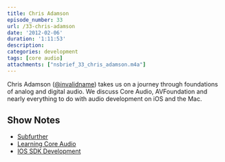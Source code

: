```yaml
---
title: Chris Adamson
episode_number: 33
url: /33-chris-adamson
date: '2012-02-06'
duration: '1:11:53'
description:
categories: development
tags: [core audio]
attachments: ["nsbrief_33_chris_adamson.m4a"]
---
```


Chris Adamson ([@invalidname](http://twitter.com/invalidname)) takes us on a journey through foundations of analog and digital audio. We discuss Core Audio, AVFoundation and nearly everything to do with audio development on iOS and the Mac.

## Show Notes
- [Subfurther](http://subfurther.com/blog)
- [Learning Core Audio](http://www.amazon.com/gp/product/0321636848/ref=as_li_ss_tl?ie=UTF8&tag=tico07-20&linkCode=as2&camp=1789&creative=390957&creativeASIN=0321636848)
- [IOS SDK Development](http://pragprog.com/book/adios/ios-sdk-development)
